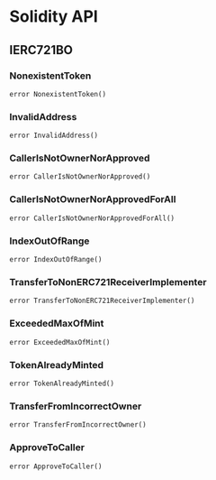 # Solidity API

## IERC721BO

### NonexistentToken

```solidity
error NonexistentToken()
```

### InvalidAddress

```solidity
error InvalidAddress()
```

### CallerIsNotOwnerNorApproved

```solidity
error CallerIsNotOwnerNorApproved()
```

### CallerIsNotOwnerNorApprovedForAll

```solidity
error CallerIsNotOwnerNorApprovedForAll()
```

### IndexOutOfRange

```solidity
error IndexOutOfRange()
```

### TransferToNonERC721ReceiverImplementer

```solidity
error TransferToNonERC721ReceiverImplementer()
```

### ExceededMaxOfMint

```solidity
error ExceededMaxOfMint()
```

### TokenAlreadyMinted

```solidity
error TokenAlreadyMinted()
```

### TransferFromIncorrectOwner

```solidity
error TransferFromIncorrectOwner()
```

### ApproveToCaller

```solidity
error ApproveToCaller()
```

